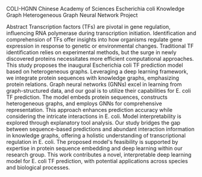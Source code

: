 COLI-HGNN
Chinese Academy of Sciences Escherichia coli Knowledge Graph Heterogeneous Graph Neural Network Project

Abstract
Transcription factors (TFs) are pivotal in gene regulation, influencing RNA polymerase during transcription initiation. Identification and comprehension of TFs offer insights into how organisms regulate gene expression in response to genetic or environmental changes. Traditional TF identification relies on experimental methods, but the surge in newly discovered proteins necessitates more efficient computational approaches. This study proposes the inaugural Escherichia coli TF prediction model based on heterogeneous graphs. Leveraging a deep learning framework, we integrate protein sequences with knowledge graphs, emphasizing protein relations. Graph neural networks (GNNs) excel in learning from graph-structured data, and our goal is to utilize their capabilities for E. coli TF prediction. The model embeds protein sequences, constructs heterogeneous graphs, and employs GNNs for comprehensive representation. This approach enhances prediction accuracy while considering the intricate interactions in E. coli. Model interpretability is explored through explanatory tool analysis. Our study bridges the gap between sequence-based predictions and abundant interaction information in knowledge graphs, offering a holistic understanding of transcriptional regulation in E. coli. The proposed model's feasibility is supported by expertise in protein sequence embedding and deep learning within our research group. This work contributes a novel, interpretable deep learning model for E. coli TF prediction, with potential applications across species and biological processes.
